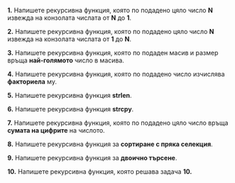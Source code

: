 **1.** Напишете рекурсивна функция, която по подадено цяло число **N** извежда на конзолата числата от **N** до **1**.  

**2.** Напишете рекурсивна функция, която по подадено цяло число **N** извежда на конзолата числата от **1** до **N**.  

**3.** Напишете рекурсивна функция, която по подаден масив и размер връща **най-голямото** число в масива.  

**4.** Напишете рекурсивна функция, която по подадено число изчислява **факториела** му.  

**5.** Напишете рекурсивна функция **strlen**.  

**6.** Напишете рекурсивна функция **strcpy**.  

**7.** Напишете рекурсивна функция, която по подадено цяло число връща **сумата на цифрите** на числото.  

**8.** Напишете рекурсивна функция за **сортиране с пряка селекция**.  

**9.** Напишете рекурсивна функция за **двоично търсене**.  

**10.** Напишете рекурсивна функция, която решава задача **10.**
